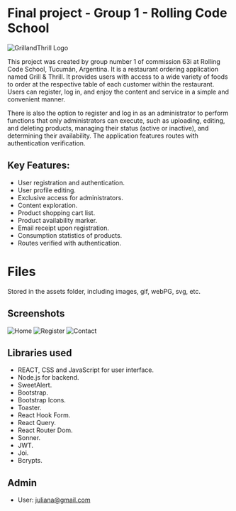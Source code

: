 # Final project - Group 1 - Rolling Code School

![GrillandThrill Logo](https://i.postimg.cc/2yZcr9ct/grill-logo.png)

This project was created by group number 1 of commission 63i at Rolling Code School, Tucumán, Argentina. It is a restaurant ordering application named Grill & Thrill. It provides users with access to a wide variety of foods to order at the respective table of each customer within the restaurant. Users can register, log in, and enjoy the content and service in a simple and convenient manner.

There is also the option to register and log in as an administrator to perform functions that only administrators can execute, such as uploading, editing, and deleting products, managing their status (active or inactive), and determining their availability. The application features routes with authentication verification.
   
## Key Features:
- User registration and authentication.
- User profile editing.
- Exclusive access for administrators.
- Content exploration.
- Product shopping cart list.
- Product availability marker.
- Email receipt upon registration.
- Consumption statistics of products.
- Routes verified with authentication.

# Files

Stored in the assets folder, including images, gif, webPG, svg, etc.

## Screenshots
![Home](https://i.postimg.cc/0yFLRmyr/home.png) ![Register](https://i.postimg.cc/Kj3MWdq1/register.png) ![Contact](https://i.postimg.cc/fbH5QQKC/contact.png)

## Libraries used
- REACT, CSS and JavaScript for user interface.
- Node.js for backend.
- SweetAlert.
- Bootstrap.
- Bootstrap Icons.
- Toaster.
- React Hook Form.
- React Query.
- React Router Dom.
- Sonner.
- JWT.
- Joi.
- Bcrypts.



## Admin

-   User:  [juliana@gmail.com](mailto:admin@admin.com)

